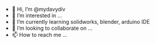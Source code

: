- 👋 Hi, I’m @mydavydiv
- 👀 I’m interested in ...
- 🌱 I’m currently learning solidworks, blender, arduino IDE
- 💞️ I’m looking to collaborate on ...
- 📫 How to reach me ...

<!---
mydavydiv/mydavydiv is a ✨ special ✨ repository because its `README.md` (this file) appears on your GitHub profile.
You can click the Preview link to take a look at your changes.
--->
